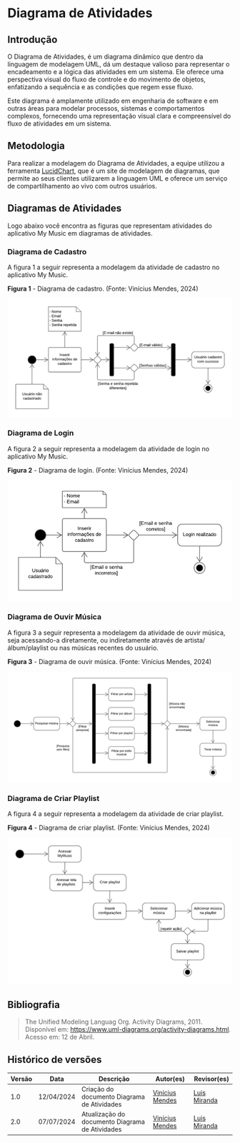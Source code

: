 # Diagrama de Atividades
## Introdução
O Diagrama de Atividades, é um diagrama dinâmico que dentro da linguagem de modelagem UML, dá um destaque valioso para representar o encadeamento e a lógica das atividades em um sistema. Ele oferece uma perspectiva visual do fluxo de controle e do movimento de objetos, enfatizando a sequência e as condições que regem esse fluxo. 

Este diagrama é amplamente utilizado em engenharia de software e em outras áreas para modelar processos, sistemas e comportamentos complexos, fornecendo uma representação visual clara e compreensível do fluxo de atividades em um sistema.

## Metodologia
Para realizar a modelagem do Diagrama de Atividades, a equipe utilizou a ferramenta [LucidChart](https://www.lucidchart.com/pages/pt), que é um site de modelagem de diagramas, que permite ao seus clientes utilizarem a linguagem UML e oferece um serviço de compartilhamento ao vivo com outros usuários.

## Diagramas de Atividades
Logo abaixo você encontra as figuras que representam atividades do aplicativo My Music em diagramas de atividades.

### Diagrama de Cadastro
A figura 1 a seguir representa a modelagem da atividade de cadastro no aplicativo My Music.

**Figura 1** - Diagrama de cadastro. (Fonte: Vinícius Mendes, 2024)

![Figura 1](../Assets/DiagramadeAtividades-Cadastro.png)

### Diagrama de Login
A figura 2 a seguir representa a modelagem da atividade de login no aplicativo My Music.

**Figura 2** - Diagrama de login. (Fonte: Vinícius Mendes, 2024)

![Figura 2](../Assets/DiagramadeAtividades-Login.png)

### Diagrama de Ouvir Música
A figura 3 a seguir representa a modelagem da atividade de ouvir música, seja acessando-a diretamente, ou indiretamente através de artista/álbum/playlist ou nas músicas recentes do usuário.

**Figura 3** - Diagrama de ouvir música. (Fonte: Vinícius Mendes, 2024)

![Figura 3](../Assets/DiagramadeAtividades-Ouvirmusica.png)

### Diagrama de Criar Playlist
A figura 4 a seguir representa a modelagem da atividade de criar playlist.

**Figura 4** - Diagrama de criar playlist. (Fonte: Vinícius Mendes, 2024)

![Figura 4](../Assets/DiagramadeAtividades-Criarplaylist.png)

## Bibliografia 
> The Unified Modeling Languag Org. Activity Diagrams, 2011. Disponível em: https://www.uml-diagrams.org/activity-diagrams.html. Acesso em: 12 de Abril.

## Histórico de versões

| Versão | Data       | Descrição                                   | Autor(es)       | Revisor(es) |
| ------ | ---------- | ------------------------------------------- | --------------- | ----------- |
| 1.0    | 12/04/2024 | Criação do documento Diagrama de Atividades | [Vinícius Mendes](https://github.com/yabamiah) | [Luis Miranda](https://github.com/LuisMiranda10)            |
| 2.0    | 07/07/2024 | Atualização do documento Diagrama de Atividades | [Vinícius Mendes](https://github.com/yabamiah) | [Luis Miranda](https://github.com/LuisMiranda10)            |

